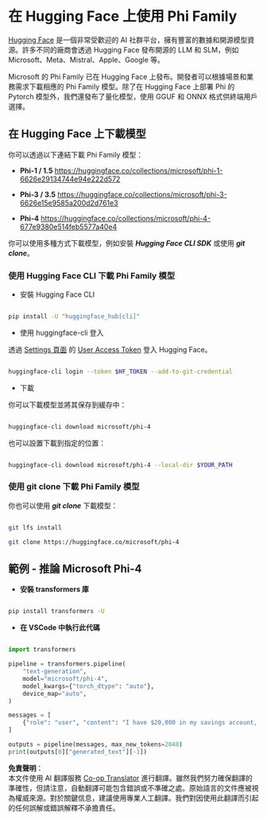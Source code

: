 <!--
CO_OP_TRANSLATOR_METADATA:
{
  "original_hash": "826ed5d9fb4212529764bf7526f1252c",
  "translation_date": "2025-04-04T05:45:47+00:00",
  "source_file": "md\\01.Introduction\\02\\01.HF.md",
  "language_code": "tw"
}
-->
# **在 Hugging Face 上使用 Phi Family**

[Hugging Face](https://huggingface.co/) 是一個非常受歡迎的 AI 社群平台，擁有豐富的數據和開源模型資源。許多不同的廠商會透過 Hugging Face 發布開源的 LLM 和 SLM，例如 Microsoft、Meta、Mistral、Apple、Google 等。

Microsoft 的 Phi Family 已在 Hugging Face 上發布。開發者可以根據場景和業務需求下載相應的 Phi Family 模型。除了在 Hugging Face 上部署 Phi 的 Pytorch 模型外，我們還發布了量化模型，使用 GGUF 和 ONNX 格式供終端用戶選擇。

## **在 Hugging Face 上下載模型**

你可以透過以下連結下載 Phi Family 模型：

- **Phi-1 / 1.5** https://huggingface.co/collections/microsoft/phi-1-6626e29134744e94e222d572

- **Phi-3 / 3.5** https://huggingface.co/collections/microsoft/phi-3-6626e15e9585a200d2d761e3

- **Phi-4** https://huggingface.co/collections/microsoft/phi-4-677e9380e514feb5577a40e4

你可以使用多種方式下載模型，例如安裝 ***Hugging Face CLI SDK*** 或使用 ***git clone***。

### **使用 Hugging Face CLI 下載 Phi Family 模型**

- 安裝 Hugging Face CLI

```bash

pip install -U "huggingface_hub[cli]"

```

- 使用 huggingface-cli 登入

透過 [Settings 頁面](https://huggingface.co/settings/tokens) 的 [User Access Token](https://huggingface.co/docs/hub/security-tokens) 登入 Hugging Face。

```bash

huggingface-cli login --token $HF_TOKEN --add-to-git-credential

```

- 下載

你可以下載模型並將其保存到緩存中：

```bash

huggingface-cli download microsoft/phi-4

```

也可以設置下載到指定的位置：

```bash

huggingface-cli download microsoft/phi-4 --local-dir $YOUR_PATH

```

### **使用 git clone 下載 Phi Family 模型**

你也可以使用 ***git clone*** 下載模型：

```bash

git lfs install

git clone https://huggingface.co/microsoft/phi-4

```

## **範例 - 推論 Microsoft Phi-4**

- **安裝 transformers 庫**

```bash

pip install transformers -U

```

- **在 VSCode 中執行此代碼**

```python

import transformers

pipeline = transformers.pipeline(
    "text-generation",
    model="microsoft/phi-4",
    model_kwargs={"torch_dtype": "auto"},
    device_map="auto",
)

messages = [
    {"role": "user", "content": "I have $20,000 in my savings account, where I receive a 4% profit per year and payments twice a year. Can you please tell me how long it will take for me to become a millionaire? Also, can you please explain the math step by step as if you were explaining it to an uneducated person?"},
]

outputs = pipeline(messages, max_new_tokens=2048)
print(outputs[0]["generated_text"][-1])

```

**免責聲明**：  
本文件使用 AI 翻譯服務 [Co-op Translator](https://github.com/Azure/co-op-translator) 進行翻譯。雖然我們努力確保翻譯的準確性，但請注意，自動翻譯可能包含錯誤或不準確之處。原始語言的文件應被視為權威來源。對於關鍵信息，建議使用專業人工翻譯。我們對因使用此翻譯而引起的任何誤解或錯誤解釋不承擔責任。